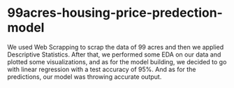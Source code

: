 # 99acres-housing-price-predection-model
We used Web Scrapping to scrap the data of 99 acres and then we applied Descriptive Statistics. After that, we performed some EDA on our data and plotted some visualizations, and as for the model building, we decided to go with linear regression with a test accuracy of 95%. And as for the predictions, our model was throwing accurate output.
